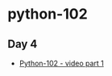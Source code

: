 # python-102

## Day 4

- [Python-102 - video part 1](https://www.dropbox.com/home/Family%20Room/Shuhan_Data/LavnerEducation/2022/Python102/Day4?preview=LS-LavnerEdu_Python3_07282021_1002_1.mp4)


